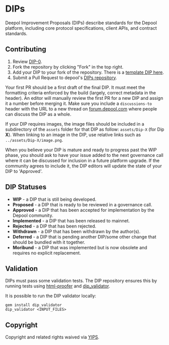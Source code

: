 # DIPs 

Deepol Improvement Proposals (DIPs) describe standards for the Depool platform, including core protocol specifications, client APIs, and contract standards.
 
## Contributing

 1. Review [DIP-0](https://github.com/depools/depool-improvement-proposals/blob/develop/DIPS/dip-0.md).
 2. Fork the repository by clicking "Fork" in the top right.
 3. Add your DIP to your fork of the repository. There is a [template DIP here](https://github.com/depools/depool-improvement-proposals/blob/develop/dip-X.md).
 4. Submit a Pull Request to depool's [DIPs repository](https://github.com/depools/depools-improvement-proposals).

Your first PR should be a first draft of the final DIP. It must meet the formatting criteria enforced by the build (largely, correct metadata in the header). An editor will manually review the first PR for a new DIP and assign it a number before merging it. Make sure you include a `discussions-to` header with the URL to a new thread on [forum.depool.com](https://forum.depool.com/) where people can discuss the DIP as a whole.

If your DIP requires images, the image files should be included in a subdirectory of the `assets` folder for that DIP as follow: `assets/Dip-X` (for Dip **X**). When linking to an image in the DIP, use relative links such as `../assets/Dip-X/image.png`.

When you believe your DIP is mature and ready to progress past the WIP phase, you should ask to have your issue added to the next governance call where it can be discussed for inclusion in a future platform upgrade. If the community agrees to include it, the DIP editors will update the state of your DIP to 'Approved'.

## DIP Statuses

* **WIP** - a DIP that is still being developed.
* **Proposed** - a DIP that is ready to be reviewed in a governance call.
* **Approved** - a DIP that has been accepted for implementation by the Depool community.
* **Implemented** - a DIP that has been released to mainnet.
* **Rejected** - a DIP that has been rejected.
* **Withdrawn** - a DIP that has been withdrawn by the author(s).
* **Deferred** - a DIP that is pending another DIP/some other change that should be bundled with it together.
* **Moribund** - a DIP that was implemented but is now obsolete and requires no explicit replacement.

## Validation

DIPs must pass some validation tests.  The DIP repository ensures this by running tests using [html-proofer](https://rubygems.org/gems/html-proofer) and [dip_validator](https://rubygems.org/gems/dip_validator).

It is possible to run the DIP validator locally:
```
gem install dip_validator
dip_validator <INPUT_FILES>
```

## Copyright

Copyright and related rights waived via [YIPS](https://github.com/iearn-finance/YIPS/).
